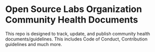 # Open Source Labs Organization Community Health Documents
This repo is designed to track, update, and publish community health documents/guidelines. This includes Code of Conduct, Contribution guidelines and much more.

